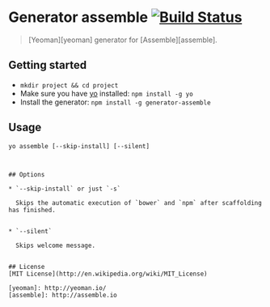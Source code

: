 # Generator assemble [![Build Status](https://travis-ci.org/hariadi/generator-assemble.png)](https://travis-ci.org/hariadi/generator-assemble)

> [Yeoman][yeoman] generator for [Assemble][assemble].


## Getting started
- `mkdir project && cd project`
- Make sure you have [yo](https://github.com/yeoman/yo) installed:
    `npm install -g yo`
- Install the generator:
    `npm install -g generator-assemble`


## Usage
```shell
yo assemble [--skip-install] [--silent]



## Options

* `--skip-install` or just `-s`

  Skips the automatic execution of `bower` and `npm` after scaffolding has finished.


* `--silent`

  Skips welcome message.


## License
[MIT License](http://en.wikipedia.org/wiki/MIT_License)

[yeoman]: http://yeoman.io/
[assemble]: http://assemble.io
